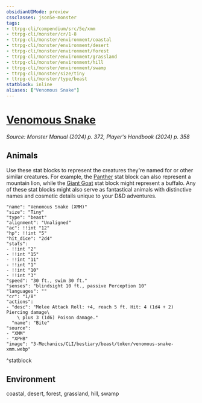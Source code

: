```yaml
---
obsidianUIMode: preview
cssclasses: json5e-monster
tags:
- ttrpg-cli/compendium/src/5e/xmm
- ttrpg-cli/monster/cr/1-8
- ttrpg-cli/monster/environment/coastal
- ttrpg-cli/monster/environment/desert
- ttrpg-cli/monster/environment/forest
- ttrpg-cli/monster/environment/grassland
- ttrpg-cli/monster/environment/hill
- ttrpg-cli/monster/environment/swamp
- ttrpg-cli/monster/size/tiny
- ttrpg-cli/monster/type/beast
statblock: inline
aliases: ["Venomous Snake"]
---
```

# [Venomous Snake](3-Mechanics\CLI\bestiary\beast/venomous-snake-xmm.md)
*Source: Monster Manual (2024) p. 372, Player's Handbook (2024) p. 358*  

## Animals

Use these stat blocks to represent the creatures they're named for or other similar creatures. For example, the [Panther](3-Mechanics/CLI/bestiary/beast/panther-xmm.md) stat block can also represent a mountain lion, while the [Giant Goat](3-Mechanics/CLI/bestiary/beast/giant-goat-xmm.md) stat block might represent a buffalo. Any of these stat blocks might also serve as fantastical animals with distinctive names and cosmetic details unique to your D&D adventures.

```statblock
"name": "Venomous Snake (XMM)"
"size": "Tiny"
"type": "beast"
"alignment": "Unaligned"
"ac": !!int "12"
"hp": !!int "5"
"hit_dice": "2d4"
"stats":
- !!int "2"
- !!int "15"
- !!int "11"
- !!int "1"
- !!int "10"
- !!int "3"
"speed": "30 ft., swim 30 ft."
"senses": "blindsight 10 ft., passive Perception 10"
"languages": ""
"cr": "1/8"
"actions":
- "desc": "Melee Attack Roll: +4, reach 5 ft. Hit: 4 (1d4 + 2) Piercing damage\
    \ plus 3 (1d6) Poison damage."
  "name": "Bite"
"source":
- "XMM"
- "XPHB"
"image": "3-Mechanics/CLI/bestiary/beast/token/venomous-snake-xmm.webp"
```
^statblock

## Environment

coastal, desert, forest, grassland, hill, swamp